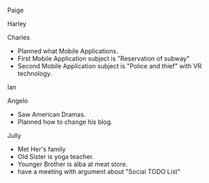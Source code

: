 Paige


Harley


Charles
 - Planned what Mobile Applications.
 - First Mobile Application subject is "Reservation of subway"
 - Second Mobile Application subject is "Police and thief" with VR technology.
 
Ian


Angelo
 - Saw American Dramas.
 - Planned how to change his blog.

Jully
 - Met Her's family
 - Old Sister is yoga teacher.
 - Younger Brother is alba at meat store.
 - have a meeting with argument about "Social TODO List"
 
